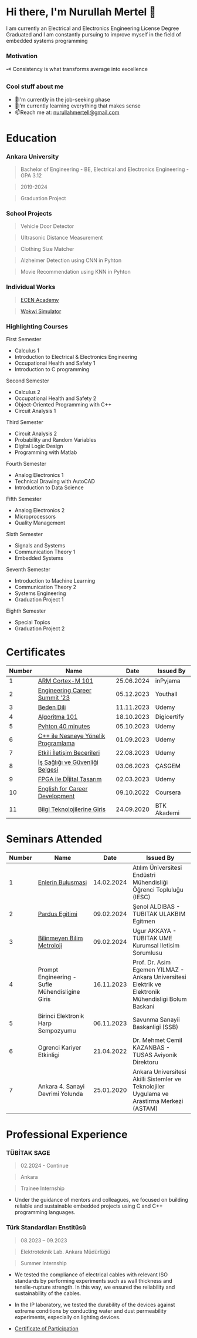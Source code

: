 # Hi there, I'm Nurullah Mertel 👋
I am currently an Electrical and Electronics Engineering License Degree Graduated and I am constantly pursuing to improve myself in the field of embedded systems programming

### Motivation  
🗝️ Consistency is what transforms average into excellence

### Cool stuff about me
* 🔭I'm currently in the job-seeking phase
* 🌱I’m currently learning everything that makes sense
* 📫Reach me at: nurullahmertell@gmail.com

# Education
### Ankara University
> Bachelor of Engineering - BE, Electrical and Electronics Engineering - GPA 3.12

> 2019-2024

> Graduation Project 

### School Projects
> Vehicle Door Detector

> Ultrasonic Distance Measurement  

> Clothing Size Matcher

> Alzheimer Detection using CNN in Pyhton 

> Movie Recommendation using KNN in Pyhton 

### Individual Works
> [ECEN Academy](https://www.notion.so/95c9be41a0434e8d9e852f4bb4b9c9e1?v=e76635b5a7094382b4e1555e5072a817&pvs=4)

> [Wokwi Simulator](https://wokwi.com/makers/nurullah_mertel)

### Highlighting Courses 
First Semester
* Calculus 1
* Introduction to Electrical & Electronics Engineering
* Occupational Health and Safety 1
* Introduction to C programming

Second Semester
* Calculus 2
* Occupational Health and Safety 2
* Object-Oriented Programming with C++
* Circuit Analysis 1 

Third Semester
* Circuit Analysis 2
* Probability and Random Variables
* Digital Logic Design
* Programming with Matlab

Fourth Semester
* Analog Electronics 1
* Technical Drawing with AutoCAD
* Introduction to Data Science

Fifth Semester
* Analog Electronics 2
* Microprocessors
* Quality Management

Sixth Semester
* Signals and Systems
* Communication Theory 1
* Embedded Systems

Seventh Semester
* Introduction to Machine Learning
* Communication Theory 2
* Systems Engineering
* Graduation Project 1

Eighth Semester
* Special Topics
* Graduation Project 2

# Certificates
| Number | Name | Date | Issued By
| --- | --- | --- | --- |
| 1 | [ARM Cortex-M 101](https://github.com/nmertel/Certificates/blob/main/Certificates%20PDF/ARM_CORTEX_M_101.pdf) | 25.06.2024 | inPyjama
| 2 | [Engineering Career Summit '23](https://github.com/nurullahmertel/Certificates/blob/main/Certificates%20PDF/Engineering%20Career%20Summit%20'23.pdf) | 05.12.2023 | Youthall
| 3 | [Beden Dili](https://github.com/nurullahmertel/Certificates/blob/main/Certificates%20PDF/Beden%20Dili.pdf) | 11.11.2023 | Udemy
| 4 | [Algoritma 101](https://github.com/nurullahmertel/Certificates/blob/main/Certificates%20PDF/Algoritma%20101.pdf) | 18.10.2023 | Digicertify
| 5 | [Pyhton 40 minutes](https://github.com/nurullahmertel/Certificates/blob/main/Certificates%20PDF/Pyhton%2040%20minutes.pdf) | 05.10.2023 | Udemy
| 6 | [C++ ile Nesneye Yönelik Programlama](https://github.com/nurullahmertel/Certificates/blob/main/Certificates%20PDF/C%2B%2B%20ile%20Nesneye%20Y%C3%B6nelik%20Programlama.pdf) | 01.09.2023 | Udemy
| 7 | [Etkili İletişim Becerileri](https://github.com/nurullahmertel/Certificates/blob/main/Certificates%20PDF/Etkili%20%C4%B0leti%C5%9Fim.pdf) | 22.08.2023 | Udemy
| 8 | [İş Sağlığı ve Güvenliği Belgesi](https://github.com/nurullahmertel/Certificates/blob/main/Certificates%20PDF/%C4%B0%C5%9F%20Sa%C4%9Fl%C4%B1%C4%9F%C4%B1%20ve%20G%C3%BCvenli%C4%9Fi%20Belgesi.pdf) | 03.06.2023 | ÇASGEM
| 9 | [FPGA ile Dİjital Tasarım](https://github.com/nurullahmertel/Certificates/blob/main/Certificates%20PDF/FPGA%20ile%20Dijital%20Tasar%C4%B1m.pdf) | 02.03.2023 | Udemy
| 10 | [English for Career Development](https://github.com/nurullahmertel/Certificates/blob/main/Certificates%20PDF/English%20for%20Career%20Development.pdf) | 09.10.2022 | Coursera
| 11 | [Bilgi Teknolojilerine Giris](https://github.com/nmertel/Certificates/blob/main/Certificates%20PDF/Bilgi_Teknolojilerine_Giri%C5%9F_Sertifika.pdf) | 24.09.2020 | BTK Akademi

# Seminars Attended
| Number | Name | Date | Issued By
| --- | --- | --- | --- |
| 1 | [Enlerin Bulusmasi](https://github.com/nmertel/Certificates/blob/main/Certificates%20PDF/ATILIM_IESC.pdf) | 14.02.2024 | Atılım Üniversitesi Endüstri Mühendisliği Öğrenci Topluluğu (IESC)
| 2 | [Pardus Egitimi](https://github.com/nmertel/Certificates/blob/main/Certificates%20PDF/Pardus_Egitimi.pdf) | 09.02.2024 | Şenol ALDIBAS - TUBITAK ULAKBIM Egitmen
| 3 | [Bilinmeyen Bilim Metroloji](https://github.com/nmertel/Certificates/blob/main/Certificates%20PDF/Bilinmeyen_Bilim_Metroloji.pdf) | 09.02.2024 | Ugur AKKAYA - TUBITAK UME Kurumsal Iletisim Sorumlusu
| 4 | Prompt Engineering - Sufle Mühendisligine Giris | 16.11.2023 | Prof. Dr. Asim Egemen YILMAZ - Ankara Universitesi Elektrik ve Elektronik Mühendisligi Bolum Baskani
| 5 | Birinci Elektronik Harp Sempozyumu | 06.11.2023 | Savunma Sanayii Baskanligi (SSB) 
| 6 | Ogrenci Kariyer Etkinligi | 21.04.2022 | Dr. Mehmet Cemil KAZANBAS - TUSAS Aviyonik Direktoru 
| 7 | Ankara 4. Sanayi Devrimi Yolunda | 25.01.2020 | Ankara Universitesi Akilli Sistemler ve Teknolojiler Uygulama ve Arastirma Merkezi (ASTAM) 


# Professional Experience
### TÜBİTAK SAGE
> 02.2024 - Continue

> Ankara

> Trainee Internship

* Under the guidance of mentors and colleagues, we focused on building reliable and sustainable embedded projects using C and C++ programming languages.


### Türk Standardları Enstitüsü                                        
> 08.2023 – 09.2023

> Elektroteknik Lab. Ankara Müdürlüğü

> Summer Internship

* We tested the compliance of electrical cables with relevant ISO standards by performing experiments such as wall thickness and tensile-rupture strength. In this way, we ensured the reliability and sustainability of the cables.

* In the IP laboratory, we tested the durability of the devices against extreme conditions by conducting water and dust permeability experiments, especially on lighting devices.

* [Certificate of Participation](https://github.com/nmertel/Certificates/blob/main/Certificates%20PDF/TSE%20Staj%20Kat%C4%B1l%C4%B1m%20Belgesi.pdf)

